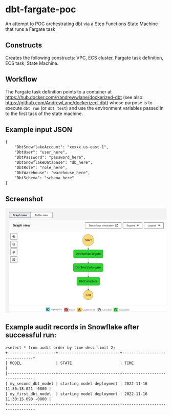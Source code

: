 # dbt-fargate-poc
An attempt to POC orchestrating dbt via a Step Functions State Machine that runs a Fargate task

## Constructs

Creates the following constructs: VPC, ECS cluster, Fargate task definition, ECS task, State Machine.

## Workflow

The Fargate task definition points to a container at https://hub.docker.com/r/andrewwlane/dockerized-dbt (see also: https://github.com/AndrewLane/dockerized-dbt) whose purpose is to execute `dbt run` (or `dbt test`) and use the environment variables passed in to the first task of the state machine.

## Example input JSON

```
{
    "DbtSnowflakeAccount": "xxxxx.us-east-1",
    "DbtUser": "user_here",
    "DbtPassword": "password_here",
    "DbtSnowflakeDatabase": "db_here",
    "DbtRole": "role_here",
    "DbtWarehouse": "warehouse_here",
    "DbtSchema": "schema_here"
}
```

## Screenshot

![state_machine.jpg](state_machine.jpg)

## Example audit records in Snowflake after successful run:

```
>select * from audit order by time desc limit 2;
+---------------------+---------------------------+-------------------------------+
| MODEL               | STATE                     | TIME                          |
|---------------------+---------------------------+-------------------------------|
| my_second_dbt_model | starting model deployment | 2022-11-16 11:30:18.021 -0800 |
| my_first_dbt_model  | starting model deployment | 2022-11-16 11:30:15.090 -0800 |
+---------------------+---------------------------+-------------------------------+
```
